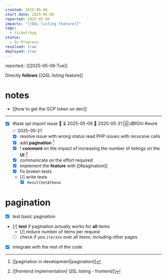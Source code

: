```yaml
---
created: 2025-05-06
start date: 2025-05-05
reported: 2025-05-05
impacts: "[[QSL listing feature]]"
tags:
  - ticket/bug
status:
  - In Progress
resolved: true
deployed: true
---
```

reported:: [[2025-05-06-Tue]]

Directly **follows** [[QSL listing feature]]

# notes
- [[how to get the GCP token on dev]]
___

- [x] #task qsl import issue 🔼 ⏳ 2025-05-08 📅 2025-05-21 🆔 dBfGhl #work  ✅ 2025-05-21
	- [x] resolve issue with wrong status read
			PHP issues with recursive calls
	- [x] add **pagination** [^1]
	- [x] ! **comment** on the impact of increasing the number of listings on the **UI** [^2]
	- [x] communicate on the effort required
	- [x] implement the **feature** with [[#pagination]]
	- [x] fix broken tests
	- [/] write tests
		- [x] `ResultSetAthena`

[^1]: [[pagination in development|pagination]]
[^2]: [[frontend implementation| QSL listing - frontend]]

# pagination

- [x] test basic pagination
- [/] **test** if pagination actually works for **all** items
	- [/] reduce number of items per request
	- [ ] check if you `iterate` over all items, including other pages
- [x] integrate with the rest of the code
